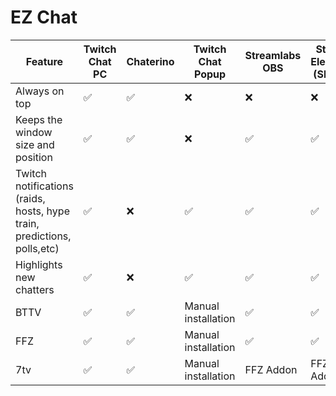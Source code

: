 # EZ Chat

| Feature  | Twitch Chat PC  |  Chaterino | Twitch Chat Popup   | Streamlabs OBS  |Stream Elements (SE.live)|
|---|---|---|---|---|---|
|Always on top|✅|✅|❌|❌|❌|✅|✅|✅|
|Keeps the window size and position |✅|✅|❌|✅|✅|
|Twitch notifications (raids, hosts, hype train, predictions, polls,etc) |✅|❌|✅|✅|✅|
|Highlights new chatters |✅|❌|✅|✅|✅|✅|
|BTTV |✅|✅|Manual installation|✅|✅|✅|✅|
|FFZ |✅|✅|Manual installation|✅|✅|✅|✅|
|7tv |✅|✅|Manual installation|FFZ Addon|FFZ Addon|